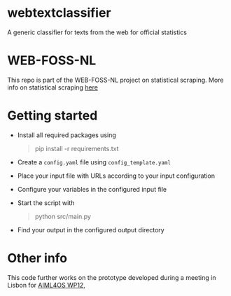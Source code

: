 # webtextclassifier
A generic classifier for texts from the web for official statistics

# WEB-FOSS-NL
This repo is part of the WEB-FOSS-NL project on statistical scraping.
More info on statistical scraping [here](https://github.com/SNStatComp/SSIG) 

# Getting started
- Install all required packages using 
    > pip install -r requirements.txt

- Create a `config.yaml` file using `config_template.yaml`
- Place your input file with URLs according to your input configuration
- Configure your variables in the configured input file
- Start the script with 
    > python src/main.py
- Find your output in the configured output directory     

# Other info
This code further works on the prototype developed during a meeting in Lisbon for [AIML4OS WP12](https://github.com/AIML4OS/WP12/tree/main/wp12_hackathon), 